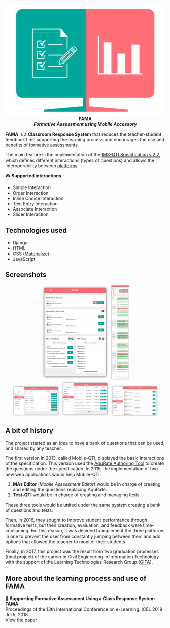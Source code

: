 <p align="center">
<img src="https://raw.githubusercontent.com/ehuenuman/FAMA/master/static/img/fama_icono.png"  height="350px" alt="FAMA">
<br>
<b>FAMA</b>
<br>
<i><b>Formative Assessment using Mobile Accessory</b></i>
</p>

**FAMA** is a **Classroom Response System** that reduces the teacher-student feedback time supporting the learning process and encourages the use and benefits of formative assessments.

The main feature is the implementation of the [IMS-QTI Specification v.2.2](https://www.imsglobal.org/question/index.html#version2.2), which defines different interactions (types of questions) and allows the interoperability between [platforms](https://en.wikipedia.org/wiki/QTI#Applications_with_IMS_QTI_support).

🎮 **Supported interactions**

- Simple Interaction
- Order Interaction
- Inline Choice Interaction
- Text Entry Interaction
- Associate Interaction
- Slider Interaction

## Technologies used

- Django
- HTML
- CSS ([Materialize](https://materializecss.com/))
- JavaScript

## Screenshots

<p align="center">
<img src="https://raw.githubusercontent.com/ehuenuman/FAMA/master/static/img/screenshots/home.png" width="auto" height="300px"></img>
<img src="https://raw.githubusercontent.com/ehuenuman/FAMA/master/static/img/screenshots/resultados.png" width="auto" height="300px"></img>
<br>
<img src="https://raw.githubusercontent.com/ehuenuman/FAMA/master/static/img/screenshots/mis_cursos.png" width="30%"></img>
<img src="https://raw.githubusercontent.com/ehuenuman/FAMA/master/static/img/screenshots/mis_preguntas.png" width="30%"></img>
<img src="https://raw.githubusercontent.com/ehuenuman/FAMA/master/static/img/screenshots/formativas_finalizadas.png" width="30%"></img>
</p>

## A bit of history

The project started as an idea to have a bank of questions that can be used, and shared by any teacher.

The first version in 2013, called Mobile-QTI, displayed the basic interactions of the specification. This version used the [AquRate Authoring Tool](https://www.webarchive.org.uk/wayback/archive/20140614053443/http://www.jisc.ac.uk/whatwedo/programmes/elearningcapital/eassessment/aqurate.aspx) to create the questions under the specification.
In 2015, the implementation of two new web applications would help Mobile-QTI.

1. **MAs Editor** (_Mobile Assessment Editor_) would be in charge of creating and editing the questions replacing AquRate.
2. **Test-QTI** would be in charge of creating and managing tests.

These three tools would be united under the same system creating a bank of questions and tests.

Then, in 2016, they sought to improve student performance through formative tests, but their creation, evaluation, and feedback were time-consuming. For this reason, it was decided to implement the three platforms in one to prevent the user from constantly jumping between them and add options that allowed the teacher to monitor their students.

Finally, in 2017, this project was the result from two graduation processes (final project) of the career in Civil Engineering in Information Technology with the support of the Learning Technologies Research Group ([GITA](http://www.gita.cl/)).

## More about the learning process and use of FAMA

📄 **Supporting Formative Assessment Using a Class Response System FAMA**<br>
Proceedings of the 13th International Conference on e-Learning. ICEL 2018 · Jul 5, 2018.<br>
[View the paper](https://books.google.co.nz/books?hl=es&lr=&id=KEJmDwAAQBAJ&oi=fnd&pg=PA10&ots=H0fXtRme7D&sig=Bcsnlo3LScTp_qkqQHz4pPdYm_Q&redir_esc=y#v=onepage&q&f=false)
